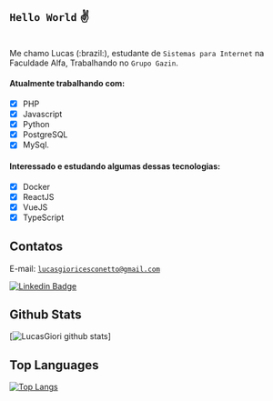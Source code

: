 ## <code>Hello World</code> :v:
<br>
Me chamo Lucas (:brazil:), estudante de <code>Sistemas para Internet</code> na Faculdade Alfa, Trabalhando no  <code>Grupo Gazin</code>.
<br>

#### Atualmente trabalhando com:

- [x] PHP
- [x] Javascript
- [x] Python
- [x] PostgreSQL
- [x] MySql.

#### Interessado e estudando algumas dessas tecnologias:

- [x] Docker
- [x] ReactJS
- [x] VueJS
- [x] TypeScript

## Contatos
E-mail: <code>lucasgioricesconetto@gmail.com</code>

[![Linkedin Badge](https://img.shields.io/badge/-LinkedIn-blue?style=flat-square&logo=Linkedin&logoColor=white&link=https://www.linkedin.com/in/lucasgiori)](https://www.linkedin.com/in/lucasgiori/)


## Github Stats

[![LucasGiori github stats](https://github-readme-stats.vercel.app/api?username=LucasGiori&show_icons=true&theme=dracula)]

## Top Languages
[![Top Langs](https://github-readme-stats.vercel.app/api/top-langs/?username=LucasGiori&hide=Jupyter%20Notebook,HTML&langs_count=8&layout=compact&theme=dracula)](https://github.com/LucasGiori/github-readme-stats)
